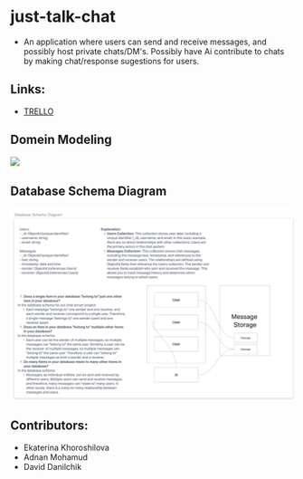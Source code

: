 # just-talk-chat
- An application where users can send and receive messages, and possibly host private chats/DM's. Possibly have Ai contribute to chats by making chat/response sugestions for users.

## Links:
- [TRELLO](https://trello.com/invite/b/uxaSmWNf/ATTIbc7032965c8252ccaf74a03c4c7b28fb7EEEA6C2/just-talk-chat)

## Domein Modeling
![](./assests/UML.png)

## Database Schema Diagram
![](./assets/Database.png)

## Contributors:
- Ekaterina Khoroshilova
- Adnan Mohamud
- David Danilchik

